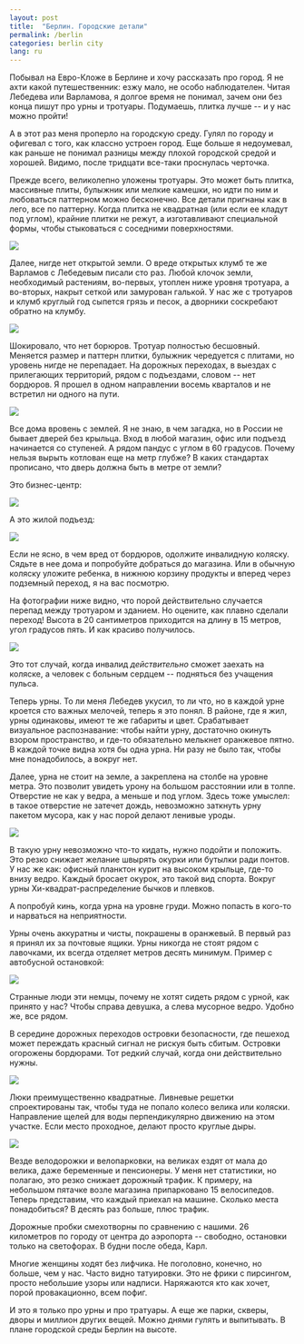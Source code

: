 ```yaml
---
layout: post
title:  "Берлин. Городские детали"
permalink: /berlin
categories: berlin city
lang: ru
---
```


Побывал на Евро-Кложе в Берлине и хочу рассказать про город. Я не ахти какой
путешественник: езжу мало, не особо наблюдателен. Читая Лебедева или Варламова,
я долгое время не понимал, зачем они без конца пишут про урны и
тротуары. Подумаешь, плитка лучше -- и у нас можно пройти!

А в этот раз меня проперло на городскую среду. Гулял по городу и офигевал с
того, как классно устроен город. Еще больше я недоумевал, как раньше не понимал
разницы между плохой городской средой и хорошей. Видимо, после тридцати все-таки
проснулась черточка.

Прежде всего, великолепно уложены тротуары. Это может быть плитка, массивные
плиты, булыжник или мелкие камешки, но идти по ним и любоваться паттерном можно
бесконечно. Все детали пригнаны как в лего, все по паттерну. Когда плитка не
квадратная (или если ее кладут под углом), крайние плитки не режут, а
изготавливают специальной формы, чтобы стыковаться с соседними поверхностями.

![](/assets/static/berlin/IMG_3292_2.JPG)

Далее, нигде нет открытой земли. О вреде открытых клумб те же Варламов с
Лебедевым писали сто раз. Любой клочок земли, необходимый растениям, во-первых,
утоплен ниже уровня тротуара, а во-вторых, накрыт сеткой или замурован
галькой. У нас же с тротуаров и клумб круглый год сыпется грязь и песок, а
дворники соскребают обратно на клумбу.

![](/assets/static/berlin/IMG_3320.JPG)

Шокировало, что нет борюров. Тротуар полностью бесшовный. Меняется размер и
паттерн плитки, булыжник чередуется с плитами, но уровень нигде не
перепадает. На дорожных переходах, в выездах с прилегающих территорий, рядом с
подъездами, словом -- нет бордюров. Я прошел в одном направлении восемь
кварталов и не встретил ни одного на пути.

![](/assets/static/berlin/IMG_3283_2.JPG)

Все дома вровень с землей. Я не знаю, в чем загадка, но в России не бывает
дверей без крыльца. Вход в любой магазин, офис или подъезд начинается со
ступеней. А рядом пандус с углом в 60 градусов. Почему нельзя вырыть котлован
еще на метр глубже? В каких стандартах прописано, что дверь должна быть в метре
от земли?

Это бизнес-центр:

![](/assets/static/berlin/IMG_3317.JPG)

А это жилой подъезд:

![](/assets/static/berlin/IMG_3306.JPG)

Если не ясно, в чем вред от бордюров, одолжите инвалидную коляску. Сядьте в нее
дома и попробуйте добраться до магазина. Или в обычную коляску уложите ребенка,
в нижнюю корзину продукты и вперед через подземный переход, я на вас посмотрю.

На фотографии ниже видно, что порой действительно случается перепад между
тротуаром и зданием. Но оцените, как плавно сделали переход! Высота в 20
сантиметров приходится на длину в 15 метров, угол градусов пять. И как красиво
получилось.

![](/assets/static/berlin/IMG_3318.JPG)

Это тот случай, когда инвалид *действительно* сможет заехать на коляске, а
человек с больным сердцем -- подняться без учащения пульса.

Теперь урны. То ли меня Лебедев укусил, то ли что, но в каждой урне кроется сто
важных мелочей, теперь я это понял. В районе, где я жил, урны одинаковы, имеют
те же габариты и цвет. Срабатывает визуальное распознавание: чтобы найти урну,
достаточно окинуть взором пространство, и где-то обязательно мелькнет оранжевое
пятно. В каждой точке видна хотя бы одна урна. Ни разу не было так, чтобы мне
понадобилось, а вокруг нет.

Далее, урна не стоит на земле, а закреплена на столбе на уровне метра. Это
позволит увидеть урону на большом расстоянии или в толпе. Отверстие не как у
ведра, а меньше и под углом. Здесь тоже умыслел: в такое отверстие не затечет
дождь, невозможно заткнуть урну пакетом мусора, как у нас порой делают ленивые
уроды.

![](/assets/static/berlin/IMG_3315.JPG)

В такую урну невозможно что-то кидать, нужно подойти и положить. Это резко
снижает желание швырять окурки или бутылки ради понтов. У нас же как: офисный
планктон курит на высоком крыльце, где-то внизу ведро. Каждый бросает окурок,
это такой вид спорта. Вокруг урны Хи-квадрат-распределение бычков и плевков.

А попробуй кинь, когда урна на уровне груди. Можно попасть в кого-то и нарваться
на неприятности.

Урны очень аккуратны и чисты, покрашены в оранжевый. В первый раз я принял их за
почтовые ящики. Урны никогда не стоят рядом с лавочками, их всегда отделяет
метров десять минимум. Пример с автобусной остановкой:

![](/assets/static/berlin/IMG_3319.JPG)

Странные люди эти немцы, почему не хотят сидеть рядом с урной, как принято у
нас? Чтобы справа девушка, а слева мусорное ведро. Удобно же, все рядом.

В середине дорожных переходов островки безопасности, где пешеход может переждать
красный сигнал не рискуя быть сбитым. Островки огорожены бордюрами. Тот редкий
случай, когда они действительно нужны.

![](/assets/static/berlin/IMG_3321.JPG)

Люки преимущественно квадратные. Ливневые решетки спроектированы так, чтобы туда
не попало колесо велика или коляски. Направление щелей для воды перпендикулярно
движению на этом участке. Если место проходное, делают просто круглые дыры.

![](/assets/static/berlin/IMG_3316.JPG)

Везде велодорожки и велопарковки, на великах ездят от мала до велика, даже
беременные и пенсионеры. У меня нет статистики, но полагаю, это резко снижает
дорожный трафик. К примеру, на небольшом пятачке возле магазина припарковано 15
велосипедов. Теперь представим, что каждый приехал на машине. Сколько места
понадобиться? В десять раз больше, плюс трафик.

Дорожные пробки смехотворны по сравнению с нашими. 26 километров по городу от
центра до аэропорта -- свободно, остановки только на светофорах. В будни после
обеда, Карл.

Многие женщины ходят без лифчика. Не поголовно, конечно, но больше, чем у
нас. Часто видно татуировки. Это не фрики с пирсингом, просто небольшие узоры
или надписи. Наряжаются кто как хочет, порой провакационно, всем пофиг.

И это я только про урны и про тратуары. А еще же парки, скверы, дворы и миллион
других вещей. Можно днями гулять и выпитывать. В плане городской среды Берлин на
высоте.
